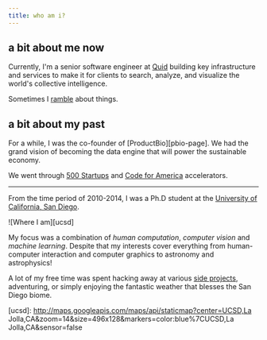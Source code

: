 ```yaml
---
title: who am i?
---
```


## a bit about me now

Currently, I'm a senior software engineer at
[Quid][quid] building key infrastructure and services to make it for
clients to search, analyze, and visualize the world's collective intelligence.

Sometimes I [ramble][blog] about things.

## a bit about my past

For a while, I was the co-founder of
[ProductBio][pbio-page]. We had the grand vision of
becoming the data engine that will power the sustainable economy.

We went through [500 Startups](http://500.co) and
[Code for America](http://www.codeforamerica.org) accelerators.

* * *

From the time period of 2010-2014, I was a Ph.D student at the [University of California, San Diego](http://cse.ucsd.edu).

![Where I am][ucsd]

My focus was a combination of *human computation*, *computer vision* and
*machine learning*. Despite that my interests cover everything from human-
computer interaction and computer graphics to astronomy and astrophysics!

A lot of my free time was spent hacking away at various [side
projects](http://github.com/a5huynh), adventuring, or simply enjoying the
fantastic weather that blesses the San Diego biome.

[quid]: http://quid.com
[blog]: http://a5huynh.github.io

[pbio-home]: https://web.archive.org/web/20160330062752/http://productbio.com/

[ucsd]: http://maps.googleapis.com/maps/api/staticmap?center=UCSD,La Jolla,CA&amp;zoom=14&amp;size=496x128&amp;markers=color:blue%7CUCSD,La Jolla,CA&amp;sensor=false
